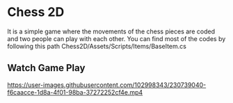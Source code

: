 # Chess 2D
It is a simple game where the movements of the chess pieces are coded and two people can play with each other. You can find most of the codes by following this path Chess2D/Assets/Scripts/Items/BaseItem.cs

## Watch Game Play


https://user-images.githubusercontent.com/102998343/230739040-f6caacce-1d8a-4f01-98ba-37272252cf4e.mp4

